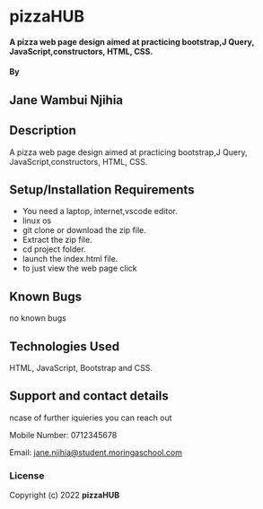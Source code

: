 # pizzaHUB
#### A pizza web page design aimed at practicing bootstrap,J Query, JavaScript,constructors, HTML, CSS.
#### By 
## Jane Wambui Njihia
## Description
A pizza web page design aimed at practicing bootstrap,J Query, JavaScript,constructors, HTML, CSS.
## Setup/Installation Requirements
* You need a laptop, internet,vscode editor.
* linux os
* git clone or download the zip file.
* Extract the zip file.
* cd project folder.
* launch the index.html file.
* to just view the web page click 

## Known Bugs
no known bugs 
## Technologies Used
HTML, JavaScript, Bootstrap and CSS.
## Support and contact details
ncase of further iquieries you can reach out

Mobile Number: 0712345678

Email: jane.njihia@student.moringaschool.com
### License
Copyright (c) 2022 **pizzaHUB**
